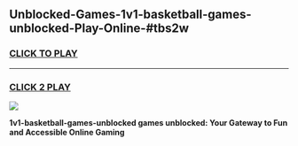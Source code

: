 
## Unblocked-Games-1v1-basketball-games-unblocked-Play-Online-#tbs2w
<h3>
<a href="https://premium.freeplayer.one?title=1v1-basketball-games-unblocked&ref=27F">CLICK TO PLAY</a></h3>
<hr>

<h3>
<a href="https://premium.freeplayer.one?title=1v1-basketball-games-unblocked&ref=27F">CLICK 2 PLAY</a>
  
</h3>

<a href="https://premium.freeplayer.one?title=1v1-basketball-games-unblocked&ref=27F"><img src="https://clearcache.store/games.png"></a>


**1v1-basketball-games-unblocked games unblocked: Your Gateway to Fun and Accessible Online Gaming**
